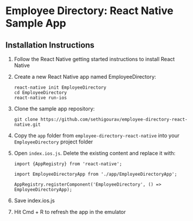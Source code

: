 # Employee Directory: React Native Sample App

## Installation Instructions

1. Follow the React Native getting started instructions to install React Native

1. Create a new React Native app named EmployeeDirectory:
    ```
    react-native init EmployeeDirectory
    cd EmployeeDirectory
    react-native run-ios
    ```
1. Clone the sample app repository:
    ```
    git clone https://github.com/sethigourav/employee-directory-react-native.git
    ```

1. Copy the `app` folder from `employee-directory-react-native` into your `EmployeeDirectory` project folder

1. Open `index.ios.js`. Delete the existing content and replace it with:
    ```
    import {AppRegistry} from 'react-native';
     
    import EmployeeDirectoryApp from './app/EmployeeDirectoryApp';
     
    AppRegistry.registerComponent('EmployeeDirectory', () => EmployeeDirectoryApp);
    ```

1. Save index.ios.js

1. Hit Cmd + R to refresh the app in the emulator